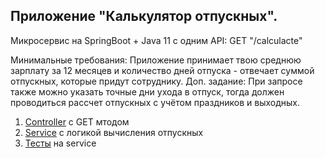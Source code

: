 ## Приложение "Калькулятор отпускных".
Микросервис на SpringBoot + Java 11 c одним API:
GET "/calculacte"

Минимальные требования: Приложение принимает твою среднюю зарплату за 12 месяцев и количество дней отпуска - отвечает суммой отпускных, которые придут сотруднику.
Доп. задание: При запросе также можно указать точные дни ухода в отпуск, тогда должен проводиться рассчет отпускных с учётом праздников и выходных.

1. [Controller](./src/main/java/org/example/controller/VacationController.java) с GET мтодом
2. [Service](./src/main/java/org/example/service/VacationCalculatorService.java) с логикой вычисления отпускных
3. [Тесты](./src/test/java/VacationCalculatorServiceTest.java) на service 